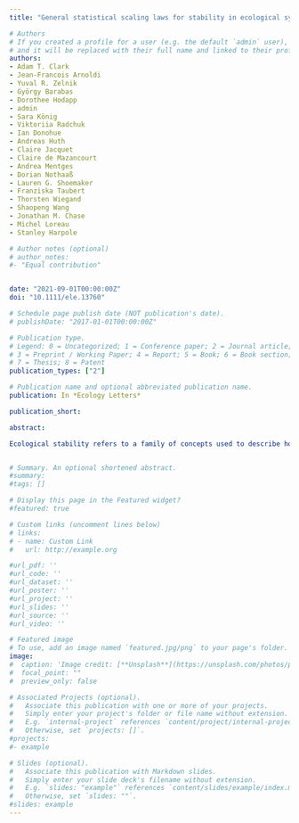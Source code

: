 ```yaml
---
title: "General statistical scaling laws for stability in ecological systems"

# Authors
# If you created a profile for a user (e.g. the default `admin` user), write the username (folder name) here 
# and it will be replaced with their full name and linked to their profile.
authors:
- Adam T. Clark
- Jean-Francois Arnoldi
- Yuval R. Zelnik
- György Barabas
- Dorothee Hodapp
- admin 
- Sara König
- Viktoriia Radchuk
- Ian Donohue
- Andreas Huth
- Claire Jacquet
- Claire de Mazancourt
- Andrea Mentges
- Dorian Nothaaß
- Lauren G. Shoemaker
- Franziska Taubert
- Thorsten Wiegand
- Shaopeng Wang
- Jonathan M. Chase
- Michel Loreau
- Stanley Harpole

# Author notes (optional)
# author_notes:
#- "Equal contribution"


date: "2021-09-01T00:00:00Z"
doi: "10.1111/ele.13760"

# Schedule page publish date (NOT publication's date).
# publishDate: "2017-01-01T00:00:00Z"

# Publication type.
# Legend: 0 = Uncategorized; 1 = Conference paper; 2 = Journal article;
# 3 = Preprint / Working Paper; 4 = Report; 5 = Book; 6 = Book section;
# 7 = Thesis; 8 = Patent
publication_types: ["2"]

# Publication name and optional abbreviated publication name.
publication: In *Ecology Letters*

publication_short: 

abstract: 

Ecological stability refers to a family of concepts used to describe how systems of interacting species vary through time and respond to disturbances. Because observed ecological stability depends on sampling scales and environmental context, it is notoriously difficult to compare measurements across sites and systems. Here, we apply stochastic dynamical systems theory to derive general statistical scaling relationships across time, space, and ecological level of organisation for three fundamental stability aspects: resilience, resistance, and invariance. These relationships can be calibrated using random or representative samples measured at individual scales, and projected to predict average stability at other scales across a wide range of contexts. Moreover deviations between observed vs. extrapolated scaling relationships can reveal information about unobserved heterogeneity across time, space, or species. We anticipate that these methods will be useful for cross-study synthesis of stability data, extrapolating measurements to unobserved scales, and identifying underlying causes and consequences of heterogeneity.


# Summary. An optional shortened abstract.
#summary:
#tags: []

# Display this page in the Featured widget?
#featured: true

# Custom links (uncomment lines below)
# links:
# - name: Custom Link
#   url: http://example.org

#url_pdf: ''
#url_code: ''
#url_dataset: ''
#url_poster: ''
#url_project: ''
#url_slides: ''
#url_source: ''
#url_video: ''

# Featured image
# To use, add an image named `featured.jpg/png` to your page's folder. 
image:
#  caption: 'Image credit: [**Unsplash**](https://unsplash.com/photos/pLCdAaMFLTE)'
#  focal_point: ""
#  preview_only: false

# Associated Projects (optional).
#   Associate this publication with one or more of your projects.
#   Simply enter your project's folder or file name without extension.
#   E.g. `internal-project` references `content/project/internal-project/index.md`.
#   Otherwise, set `projects: []`.
#projects:
#- example

# Slides (optional).
#   Associate this publication with Markdown slides.
#   Simply enter your slide deck's filename without extension.
#   E.g. `slides: "example"` references `content/slides/example/index.md`.
#   Otherwise, set `slides: ""`.
#slides: example
---
```


